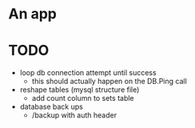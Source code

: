 # An app

# TODO

* loop db connection attempt until success
    * this should actually happen on the DB.Ping call
* reshape tables (mysql structure file)
    * add count column to sets table
* database back ups
    * /backup with auth header